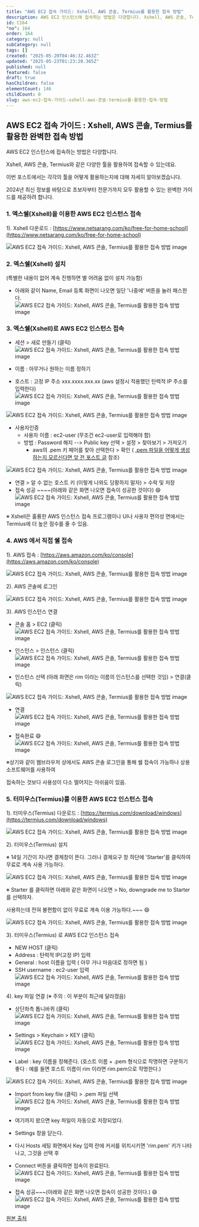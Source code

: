 ```yaml
---
title: "AWS EC2 접속 가이드: Xshell, AWS 콘솔, Termius를 활용한 접속 방법"
description: AWS EC2 인스턴스에 접속하는 방법은 다양합니다. Xshell, AWS 콘솔, Termius와 같은 다양한 툴을 활용하여 접속할 수 있는데요. 이번 포스트에서는 각각의 툴을 어떻게 활용하는지에 대해 자세히 알아보겠습니다.
id: C164
"no": 164
order: 164
category: null
subCategory: null
tags: []
created: "2025-05-20T04:46:32.463Z"
updated: "2025-05-23T01:23:20.365Z"
published: null
featured: false
draft: true
hasChildren: false
elementCount: 146
childCount: 0
slug: aws-ec2-접속-가이드-xshell-aws-콘솔-termius를-활용한-접속-방법
---
```


## AWS EC2 접속 가이드 : Xshell, AWS 콘솔, Termius를 활용한 완벽한 접속 방법



AWS EC2 인스턴스에 접속하는 방법은 다양합니다. 

Xshell, AWS 콘솔, Termius와 같은 다양한 툴을 활용하여 접속할 수 있는데요.

이번 포스트에서는 각각의 툴을 어떻게 활용하는지에 대해 자세히 알아보겠습니다.

2024년 최신 정보를 바탕으로 초보자부터 전문가까지  모두 활용할 수 있는 완벽한 가이드를 제공하려 합니다.



### 1. 엑스쉘(Xshell)을  이용한 AWS EC2 인스턴스 접속



1). Xshell 다운로드 : [https://www.netsarang.com/ko/free-for-home-school](https://www.netsarang.com/ko/free-for-home-school)

![AWS EC2 접속 가이드: Xshell, AWS 콘솔, Termius를 활용한 접속 방법 image](https://image.lemoncloud.io/83c3d577-9505-414d-b0d4-64c09b2c0add)



### 2. 엑스쉘(Xshell) 설치 



(특별한 내용이 없어 계속 진행하면 별 어려움 없이 설치 가능함)

- 아래와 같이 Name, Email 등록 화면이 나오면 일단 '나중에' 버튼을 눌러 패스한다.
![AWS EC2 접속 가이드: Xshell, AWS 콘솔, Termius를 활용한 접속 방법 image](https://image.lemoncloud.io/08696367-362f-4f71-a754-b096073eb64c)



### 3. 엑스쉘(Xshell)로 AWS EC2 인스턴스 접속

- 세션 > 새로 만들기 (클릭)
![AWS EC2 접속 가이드: Xshell, AWS 콘솔, Termius를 활용한 접속 방법 image](https://image.lemoncloud.io/3d9cf0e6-33f2-41d1-8e63-ff180daa2dbd)



- 이름 : 아무거나 원하는 이름 정하기 
- 호스트 : 고정 IP 주소 xxx.xxxx.xxx.xx (aws 설정시 적용했던 탄력적 IP 주소를 입력한다)
![AWS EC2 접속 가이드: Xshell, AWS 콘솔, Termius를 활용한 접속 방법 image](https://image.lemoncloud.io/6c614bc6-fd7c-4c1d-be19-b23c3d526734)



![AWS EC2 접속 가이드: Xshell, AWS 콘솔, Termius를 활용한 접속 방법 image](https://image.lemoncloud.io/3e597539-8159-4156-a54c-7ff5e57ba035)



- 사용자인증
  - 사용자 이름 : ec2-user (무조건 ec2-user로 입력해야 함)
  - 방법 : Password 해지 --> Public key 선택 > 설정 > 찾아보기 > 가져오기
    - aws의 .pem 키 페어를 찾아 선택한다 > 확인
( [.pem 파일을 어떻게 생성하는지 모르신다면 앞 전 포스트 글](./aws-ec2-프리-티어로-나만의-서버-구축하기) 참조)

![AWS EC2 접속 가이드: Xshell, AWS 콘솔, Termius를 활용한 접속 방법 image](https://image.lemoncloud.io/60fa8320-760b-4aa2-bb8c-d2b129949946)



- 연결 > 알 수 없는 호스트 키 (이렇게 나와도 당황하지 말자) > 수락 및 저장
- 접속 성공 ~~~~(아래와 같은 화면 나오면 접속이 성공한 것이다) 😄
![AWS EC2 접속 가이드: Xshell, AWS 콘솔, Termius를 활용한 접속 방법 image](https://image.lemoncloud.io/6ad7e0d2-d583-4174-8ffb-688267968ae6)

※ Xshell은 훌륭한 AWS 인스턴스 접속 프로그램이나 UI나 사용자 편의성 면에서는 Termius에 더 높은 점수를 줄 수 있음.



### 4. AWS 에서 직접 쉘 접속



1). AWS 접속 : [https://aws.amazon.com/ko/console](https://aws.amazon.com/ko/console)

![AWS EC2 접속 가이드: Xshell, AWS 콘솔, Termius를 활용한 접속 방법 image](https://image.lemoncloud.io/07ccadad-ebd3-4a84-8926-a51bdb5b7d32)



2). AWS 콘솔에 로그인 

![AWS EC2 접속 가이드: Xshell, AWS 콘솔, Termius를 활용한 접속 방법 image](https://image.lemoncloud.io/c54324bd-eacf-47e4-b1f5-a26169a7faef)



3). AWS 인스턴스 연결

- 콘솔 홈 > EC2 (클릭)
![AWS EC2 접속 가이드: Xshell, AWS 콘솔, Termius를 활용한 접속 방법 image](https://image.lemoncloud.io/df7685b4-5b9f-45ea-8c16-1da9ea0ad176)



- 인스턴스 > 인스턴스 (클릭)
![AWS EC2 접속 가이드: Xshell, AWS 콘솔, Termius를 활용한 접속 방법 image](https://image.lemoncloud.io/c22f861c-c2f8-4a28-a0f0-1fff53bed3be)



- 인스턴스 선택
(아래 화면은 rim 이라는 이름의 인스턴스를 선택한 것임) > 연결(클릭)

![AWS EC2 접속 가이드: Xshell, AWS 콘솔, Termius를 활용한 접속 방법 image](https://image.lemoncloud.io/dc134310-fc22-4c99-9c30-8a60bbbf44b9)



- 연결
![AWS EC2 접속 가이드: Xshell, AWS 콘솔, Termius를 활용한 접속 방법 image](https://image.lemoncloud.io/3c4ddb3c-29e4-4515-92b7-b986384d323a)



- 접속완료  😄
![AWS EC2 접속 가이드: Xshell, AWS 콘솔, Termius를 활용한 접속 방법 image](https://image.lemoncloud.io/ce396666-403a-4753-9d22-a48bc75708de)

※상기와 같이 웹브라우저 상에서도 AWS 콘솔 로그인을 통해 쉘 접속이 가능하나 상용 소프트웨어를 사용하여

   접속하는 것보다 사용성이 다소 떨어지는 아쉬움이 있음.



### 5. 터미우스(Termius)를 이용한  AWS EC2 인스턴스 접속



1). 터미우스(Termius) 다운로드 : [https://termius.com/download/windows](https://termius.com/download/windows)

![AWS EC2 접속 가이드: Xshell, AWS 콘솔, Termius를 활용한 접속 방법 image](https://image.lemoncloud.io/b90863d8-e085-4e97-9ef7-3de3a00b83fe)



2).  터미우스(Termius) 설치

※ 14일 기간이 지나면 결제창이 뜬다. 그러나 결제요구 창 하단에 'Starter'를 클릭하여 무료로 계속 사용 가능하다.

![AWS EC2 접속 가이드: Xshell, AWS 콘솔, Termius를 활용한 접속 방법 image](https://image.lemoncloud.io/8912f1b4-d929-43ef-b572-36d4e2235568)

※ Starter 를 클릭하면 아래와 같은 화면이 나오면 > No, downgrade me to Starter를 선택하자.

   사용하는데 전혀 불편함이 없이 무료로 계속 이용 가능하다.~~~ 😄

![AWS EC2 접속 가이드: Xshell, AWS 콘솔, Termius를 활용한 접속 방법 image](https://image.lemoncloud.io/d15038b5-61ca-4c61-b902-a49f392cdf89)



3). 터미우스(Termius) 로 AWS EC2 인스턴스 접속

- NEW HOST (클릭)
- Address : 탄력적 IP(고정 IP) 입력
- General : host 이름을 입력 ( 아무 거나 마음대로 정하면 됨 )
- SSH username : ec2-user 입력
![AWS EC2 접속 가이드: Xshell, AWS 콘솔, Termius를 활용한 접속 방법 image](https://image.lemoncloud.io/751d6f12-a24a-422c-98a7-b22d0f08fb78)



4). key 파일 연결 (※ 주의 : 이 부분이 최근에 달라졌음)

- 상단좌측 톱니바퀴 (클릭)
![AWS EC2 접속 가이드: Xshell, AWS 콘솔, Termius를 활용한 접속 방법 image](https://image.lemoncloud.io/7babcb7d-73b3-405a-a1bc-5b3b0c61f88d)



- Settings > Keychain > KEY (클릭)
![AWS EC2 접속 가이드: Xshell, AWS 콘솔, Termius를 활용한 접속 방법 image](https://image.lemoncloud.io/054478d1-e63b-4f71-93c1-71e64d5ea197)



- Label : key 이름을 정해준다.
(호스트 이름 + .pem 형식으로 작명하면 구분하기 좋다 : 예를 들면 호스트 이름이 rim 이라면 rim.pem으로 작명한다.)

![AWS EC2 접속 가이드: Xshell, AWS 콘솔, Termius를 활용한 접속 방법 image](https://image.lemoncloud.io/14d75f81-ab66-405f-b101-a1b071c2fffc)



- Import from key file (클릭) > .pem 파일 선택
![AWS EC2 접속 가이드: Xshell, AWS 콘솔, Termius를 활용한 접속 방법 image](https://image.lemoncloud.io/001b0b6b-94a9-490d-b118-b83c908b94d4)



- 여기까지 왔으면 key 파일이 자동으로 저장되었다.
- Settings 창을 닫는다.


- 다시 Hosts 세팅 화면에서 Key 입력 란에 커서를 위치시키면 'rim.pem' 키가 나타나고, 그것을 선택 후 
- Connect 버튼을 클릭하면 접속이 완료된다. 
![AWS EC2 접속 가이드: Xshell, AWS 콘솔, Termius를 활용한 접속 방법 image](https://image.lemoncloud.io/afa429ab-9c40-4ca8-a219-57a466218ca5)



- 접속 성공~~~(아래와 같은 화면 나오면 접속이 성공한 것이다.) 😄
![AWS EC2 접속 가이드: Xshell, AWS 콘솔, Termius를 활용한 접속 방법 image](https://image.lemoncloud.io/d069048a-e264-4d92-aa64-7ff2ec740305)



[원본 출처](https://nowbatel.tistory.com/entry/AWS-EC2-%EC%9D%B8%EC%8A%A4%ED%84%B4%EC%8A%A4%EB%A1%9C%EC%9D%98-%EC%89%98-%EC%A0%91%EC%86%8DEC2-Instance-Connect-%ED%99%9C%EC%9A%A9-%EA%B0%80%EC%9D%B4%EB%93%9C)





[](https://nowbatel.tistory.com/entry/AWS-EC2-%EC%9D%B8%EC%8A%A4%ED%84%B4%EC%8A%A4%EB%A1%9C%EC%9D%98-%EC%89%98-%EC%A0%91%EC%86%8DEC2-Instance-Connect-%ED%99%9C%EC%9A%A9-%EA%B0%80%EC%9D%B4%EB%93%9C)
